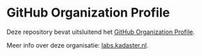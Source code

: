 # GitHub Organization Profile

Deze repository bevat uitsluitend het [GitHub Organization Profile](https://docs.github.com/en/organizations/collaborating-with-groups-in-organizations/customizing-your-organizations-profile#adding-a-public-organization-profile-readme).

Meer info over deze organisatie: [labs.kadaster.nl](https://labs.kadaster.nl/).

